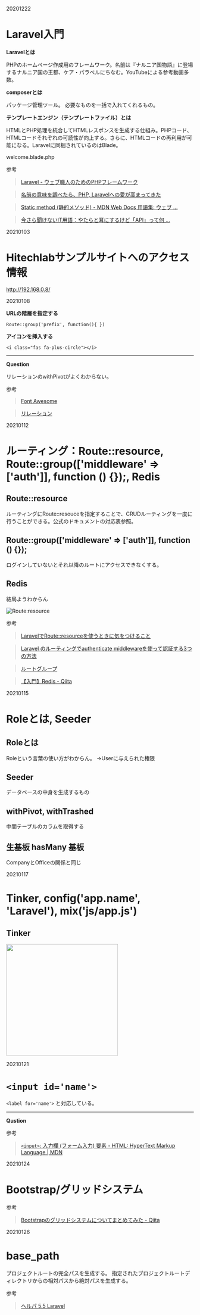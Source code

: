 20201222

# Laravel入門
__Laravelとは__

PHPのホームページ作成用のフレームワーク。名前は『ナルニア国物語』に登場するナルニア国の王都、ケア・パラベルにちなむ。YouTubeによる参考動画多数。

__composerとは__

パッケージ管理ツール。
必要なものを一括で入れてくれるもの。

__テンプレートエンジン（テンプレートファイル）とは__

HTMLとPHP処理を統合してHTMLレスポンスを生成する仕組み。PHPコード、HTMLコードそれぞれの可読性が向上する。さらに、HTMLコードの再利用が可能になる。Laravelに同梱されているのはBlade。

welcome.blade.php

参考
>[Laravel - ウェブ職人のためのPHPフレームワーク](http://laravel.jp/)

>[名前の意味を調べたら、PHP, Laravelへの愛が高まってきた](https://qiita.com/yohei_tanaka/items/ed4b216906e82e92c55e)

>[Static method (静的メソッド) - MDN Web Docs 用語集: ウェブ ...](https://developer.mozilla.org/ja/docs/Glossary/Static_method)

>[今さら聞けないIT用語：やたらと耳にするけど「API」って何 ...](https://data.wingarc.com/what-is-api-16084)

20210103

# Hitechlabサンプルサイトへのアクセス情報

http://192.168.0.8/

20210108

__URLの階層を指定する__


`Route::group('prefix', function(){
})`

__アイコンを挿入する__

`<i class="fas fa-plus-circle"></i>`

___

__Question__

リレーションのwithPivotがよくわからない。

参考
>[Font Awesome](https://fontawesome.com/icons?d=gallery)

>[リレーション](https://readouble.com/laravel/6.x/ja/eloquent-relationships.html)

20210112

# ルーティング：Route::resource, Route::group(['middleware' => ['auth']], function () {});, Redis

## Route::resource

ルーティングにRoute::resouceを指定することで、CRUDルーティングを一度に行うことができる。公式のドキュメントの対応表参照。

## Route::group(['middleware' => ['auth']], function () {});

ログインしていないとそれ以降のルートにアクセスできなくする。

## Redis

結局ようわからん

![Route:resource](https://qiita-user-contents.imgix.net/https%3A%2F%2Fqiita-image-store.s3.amazonaws.com%2F0%2F176572%2Fca4ad251-af3c-9195-4934-ad587fe184e8.png?ixlib=rb-1.2.2&auto=format&gif-q=60&q=75&s=7790398f657b1372b157e0230e8fe069)

参考
>[LaravelでRoute::resourceを使うときに気をつけること](https://qiita.com/sympe/items/9297f41d5f7a9d91aa11)

>[Laravel のルーティングでauthenticate middlewareを使って認証する3つの方法](https://qiita.com/yamotuki/items/b96978f8e379e285ecb6)

>[ルートグループ](https://readouble.com/laravel/5.2/ja/routing.html)

>[【入門】Redis - Qiita](https://qiita.com/wind-up-bird/items/f2d41d08e86789322c71)

20210115

# Roleとは, Seeder

## Roleとは

Roleという言葉の使い方がわからん。
→Userに与えられた権限

## Seeder

データベースの中身を生成するもの

## withPivot, withTrashed

中間テーブルのカラムを取得する

## 生基板 hasMany 基板

CompanyとOfficeの関係と同じ

20210117

# Tinker, config('app.name', 'Laravel'), mix('js/app.js')

## Tinker

<image src="images\Tinker.png" width="300" style="margin: 0 auto;">

20210121

# `<input id='name'>`

`<label for='name'>`
と対応している。

___

__Qustion__

参考
>[`<input>`: 入力欄 (フォーム入力) 要素 - HTML: HyperText Markup Language | MDN](https://developer.mozilla.org/ja/docs/Web/HTML/Element/input)

20210124

# Bootstrap/グリッドシステム

参考
>[Bootstrapのグリッドシステムについてまとめてみた - Qiita](https://qiita.com/akatsuki174/items/53b7367b04ed0b066bbf)

20210126

# base_path

プロジェクトルートの完全パスを生成する。
指定されたプロジェクトルートディレクトリからの相対パスから絶対パスを生成する。

参考
>[ヘルパ 5.5 Laravel](https://readouble.com/laravel/5.5/ja/helpers.html#method-base-path)


